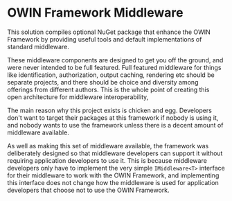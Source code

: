 # OWIN Framework Middleware

This solution compiles optional NuGet package that enhance the OWIN Framework
by providing useful tools and default implementations of standard middleware.

These middleware components are designed to get you off the ground, and were
never intended to be full featured. Full featured middleware for things like
identification, authorization, output caching, rendering etc should be
separate projects, and there should be choice and diversity among offerings
from different authors. This is the whole point of creating this open architecture
for middleware interoperability,

The main reason why this project exists is chicken and egg. Developers don't
want to target their packages at this framework if nobody is using it, and 
nobody wants to use the framework unless there is a decent amount of middleware
available.

As well as making this set of middleware available, the framework was deliberately
designed so that middleware developers can support it without requiring
application developers to use it. This is because middleware developers only
have to implement the very simple `IMiddleware<T>` interface for their middleware
to work with the OWIN Framework, and implementing this interface does not
change how the middleware is used for application developers that choose not
to use the OWIN Framework.